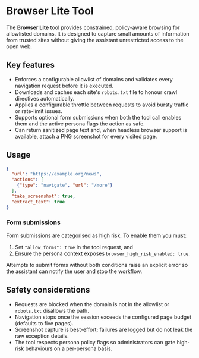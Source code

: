 # Browser Lite Tool

The **Browser Lite** tool provides constrained, policy-aware browsing for allowlisted domains.
It is designed to capture small amounts of information from trusted sites without giving the
assistant unrestricted access to the open web.

## Key features

- Enforces a configurable allowlist of domains and validates every navigation request before it
  is executed.
- Downloads and caches each site's `robots.txt` file to honour crawl directives automatically.
- Applies a configurable throttle between requests to avoid bursty traffic or rate-limit issues.
- Supports optional form submissions when both the tool call enables them and the active persona
  flags the action as safe.
- Can return sanitized page text and, when headless browser support is available, attach a PNG
  screenshot for every visited page.

## Usage

```json
{
  "url": "https://example.org/news",
  "actions": [
    {"type": "navigate", "url": "/more"}
  ],
  "take_screenshot": true,
  "extract_text": true
}
```

### Form submissions

Form submissions are categorised as high risk. To enable them you must:

1. Set `"allow_forms": true` in the tool request, and
2. Ensure the persona context exposes `browser_high_risk_enabled: true`.

Attempts to submit forms without both conditions raise an explicit error so the assistant can
notify the user and stop the workflow.

## Safety considerations

- Requests are blocked when the domain is not in the allowlist or `robots.txt` disallows the path.
- Navigation stops once the session exceeds the configured page budget (defaults to five pages).
- Screenshot capture is best-effort; failures are logged but do not leak the raw exception details.
- The tool respects persona policy flags so administrators can gate high-risk behaviours on a
  per-persona basis.

